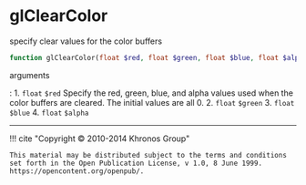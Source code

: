 # glClearColor
specify clear values for the color buffers

```php
function glClearColor(float $red, float $green, float $blue, float $alpha) : void
```

arguments

:    1. `float` `$red` Specify the red, green, blue, and alpha values used when
    the color buffers are cleared. The initial values are all 0.
    2. `float` `$green` 
    3. `float` `$blue` 
    4. `float` `$alpha` 

---
     

!!! cite "Copyright © 2010-2014 Khronos Group"

    This material may be distributed subject to the terms and conditions set forth in the Open Publication License, v 1.0, 8 June 1999. https://opencontent.org/openpub/.